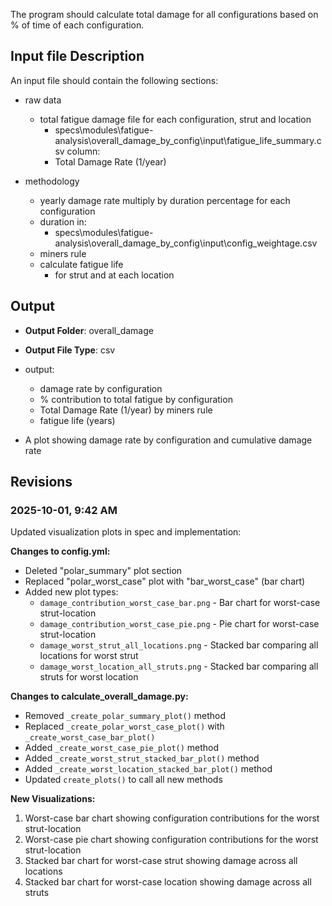 The program should calculate total damage for all configurations based on % of time of each configuration.


## Input file Description

An input file should contain the following sections:

- raw data
  - total fatigue damage file for each configuration, strut and location
    - specs\modules\fatigue-analysis\overall_damage_by_config\input\fatigue_life_summary.csv
    column:
    - Total Damage Rate (1/year)

- methodology
  - yearly damage rate multiply by duration percentage for each configuration
  - duration in:
    - specs\modules\fatigue-analysis\overall_damage_by_config\input\config_weightage.csv
  - miners rule
  - calculate fatigue life 
    - for strut and at each location

## Output


  - **Output Folder**: overall_damage
  - **Output File Type**: csv
  - output:
    - damage rate by configuration
    - % contribution to total fatigue by configuration
    - Total Damage Rate (1/year) by miners rule
    - fatigue life (years)

  - A plot showing damage rate by configuration and cumulative damage rate


## Revisions

### 2025-10-01, 9:42 AM

Updated visualization plots in spec and implementation:

**Changes to config.yml:**
- Deleted "polar_summary" plot section
- Replaced "polar_worst_case" plot with "bar_worst_case" (bar chart)
- Added new plot types:
  - `damage_contribution_worst_case_bar.png` - Bar chart for worst-case strut-location
  - `damage_contribution_worst_case_pie.png` - Pie chart for worst-case strut-location
  - `damage_worst_strut_all_locations.png` - Stacked bar comparing all locations for worst strut
  - `damage_worst_location_all_struts.png` - Stacked bar comparing all struts for worst location

**Changes to calculate_overall_damage.py:**
- Removed `_create_polar_summary_plot()` method
- Replaced `_create_polar_worst_case_plot()` with `_create_worst_case_bar_plot()`
- Added `_create_worst_case_pie_plot()` method
- Added `_create_worst_strut_stacked_bar_plot()` method
- Added `_create_worst_location_stacked_bar_plot()` method
- Updated `create_plots()` to call all new methods

**New Visualizations:**
1. Worst-case bar chart showing configuration contributions for the worst strut-location
2. Worst-case pie chart showing configuration contributions for the worst strut-location
3. Stacked bar chart for worst-case strut showing damage across all locations
4. Stacked bar chart for worst-case location showing damage across all struts

